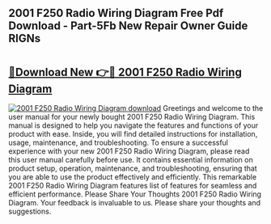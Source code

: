 ## 2001 F250 Radio Wiring Diagram Free Pdf Download - Part-5Fb New Repair Owner Guide RIGNs

# <h2><a href="http://dfq9yh.blite.top/?on=2001+F250+Radio+Wiring+Diagram">🔗Download New 👉🔴 2001 F250 Radio Wiring Diagram</a></h2>

[![2001 F250 Radio Wiring Diagram download](https://i.imgur.com/lujVjoI.png)](http://dfq9yh.blite.top/?on=2001+F250+Radio+Wiring+Diagram)
Greetings and welcome to the user manual for your newly bought 2001 F250 Radio Wiring Diagram. This manual is designed to help you navigate the features and functions of your product with ease. Inside, you will find detailed instructions for installation, usage, maintenance, and troubleshooting. To ensure a successful experience with your new 2001 F250 Radio Wiring Diagram, please read this user manual carefully before use. It contains essential information on product setup, operation, maintenance, and troubleshooting, ensuring that you are able to use the product effectively and efficiently. This remarkable 2001 F250 Radio Wiring Diagram features list of features for seamless and efficient performance. Please Share Your Thoughts 2001 F250 Radio Wiring Diagram. Your feedback is invaluable to us. Please share your thoughts and suggestions.
